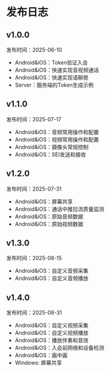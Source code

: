 # 发布日志

## v1.0.0
发布时间：2025-06-10
* Android&iOS：Token验证入会
* Android&iOS：快速实现音视频通话
* Android&iOS：快速实现语聊房
* Server：服务端的Token生成示例


## v1.1.0
发布时间：2025-07-17
* Android&iOS：音频常用操作和配置
* Android&iOS：视频常用操作和配置
* Android&iOS：摄像头常规控制
* Android&iOS：SEI发送和接收


## v1.2.0
发布时间：2025-07-31
* Android&iOS：屏幕共享
* Android&iOS：通话中推拉流质量监测
* Android&iOS：原始音频数据
* Android&iOS：原始视频数据


## v1.3.0
发布时间：2025-08-15
* Android&iOS：自定义音频采集
* Android&iOS：自定义音频播放


## v1.4.0
发布时间：2025-08-31
* Android&iOS：自定义视频采集
* Android&iOS：自定义视频播放
* Android&iOS：播放伴奏和音效
* Android&iOS：入会前网络和设备检测
* Android&iOS：画中画
* Windows: 屏幕共享